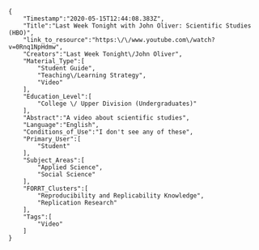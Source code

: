 
    {
        "Timestamp":"2020-05-15T12:44:08.383Z",
        "Title":"Last Week Tonight with John Oliver: Scientific Studies (HBO)",
        "link_to_resource":"https:\/\/www.youtube.com\/watch?v=0Rnq1NpHdmw",
        "Creators":"Last Week Tonight\/John Oliver",
        "Material_Type":[
            "Student Guide",
            "Teaching\/Learning Strategy",
            "Video"
        ],
        "Education_Level":[
            "College \/ Upper Division (Undergraduates)"
        ],
        "Abstract":"A video about scientific studies",
        "Language":"English",
        "Conditions_of_Use":"I don't see any of these",
        "Primary_User":[
            "Student"
        ],
        "Subject_Areas":[
            "Applied Science",
            "Social Science"
        ],
        "FORRT_Clusters":[
            "Reproducibility and Replicability Knowledge",
            "Replication Research"
        ],
        "Tags":[
            "Video"
        ]
    }
